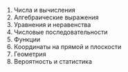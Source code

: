 
1. Числа и вычисления 
2. Алгебраические выражения 
3. Уравнения и неравенства 
4. Числовые последовательности 
5. Функции 
6. Координаты на прямой и плоскости
7. Геометрия
8. Вероятность и статистика
